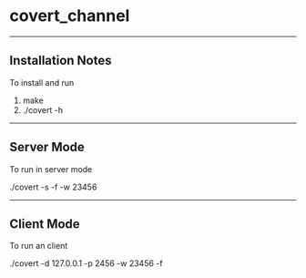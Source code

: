 # covert_channel

----------------------------------------
Installation Notes
----------------------------------------

To install and run
1. make
2. ./covert -h

----------------------------------------
Server Mode
----------------------------------------

To run in server mode

./covert -s -f <File to write to> -w 23456


----------------------------------------
Client Mode
----------------------------------------

To run an client

./covert -d 127.0.0.1 -p 2456 -w 23456 -f <file to send>
